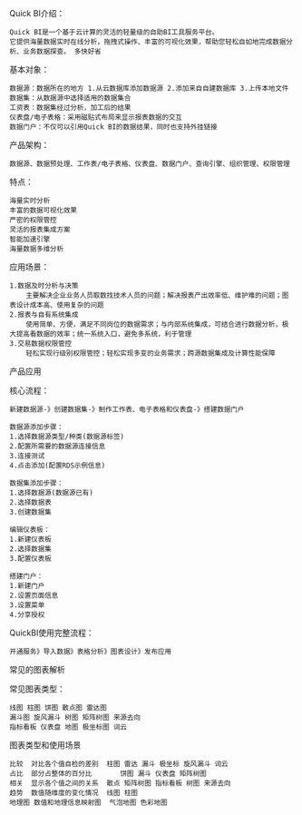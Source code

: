 
Quick BI介绍：

	Quick BI是一个基于云计算的灵活的轻量级的自助BI工具服务平台。
	它提供海量数据实时在线分析，拖拽式操作、丰富的可视化效果，帮助您轻松自如地完成数据分析、业务数据探查。	多快好省

基本对象：

	数据源：数据所在的地方 1.从云数据库添加数据源 2.添加来自自建数据库 3.上传本地文件
	数据集：从数据源中选择适用的数据集合
	工资表：数据集经过分析，加工后的结果
	仪表盘/电子表格：采用磁贴式布局来显示报表数据的交互
	数据门户：不仅可以引用Quick BI的数据结果，同时也支持外挂链接
	
产品架构：

	数据源、数据预处理、工作表/电子表格、仪表盘、数据门户、查询引擎、组织管理、权限管理

特点：

	海量实时分析
	丰富的数据可视化效果
	严密的权限管控
	灵活的报表集成方案
	智能加速引擎
	海量数据多维分析
	
应用场景：

	1.数据及时分析与决策
		主要解决企业业务人员取数找技术人员的问题；解决报表产出效率低、维护难的问题；图表设计成本高、使用复杂的问题
	2.报表与自有系统集成
		使用简单、方便，满足不同岗位的数据需求；与内部系统集成，可结合进行数据分析，极大提高看数据的效率；统一系统入口，避免多系统，利于管理
	3.交易数据权限管控
		轻松实现行级别权限管控；轻松实现多变的业务需求；跨源数据集成及计算性能保障
 




产品应用

核心流程：

	新建数据源-》创建数据集-》制作工作表、电子表格和仪表盘-》搭建数据门户
	
	数据源添加步骤：
	1.选择数据源类型/种类(数据源标签)
	2.配置所需要的数据源连接信息
	3.连接测试
	4.点击添加(配置RDS示例信息)
	
	数据集添加步骤：
	1.选择数据源(数据源已有)
	2.选择数据表
	3.创建数据集
	
	编辑仪表板：
	1.新建仪表板
	2.选择数据集
	3.配置仪表板
	
	搭建门户：
	1.新建门户
	2.设置页面信息
	3.设置菜单
	4.分享授权

QuickBI使用完整流程：

	开通服务》导入数据》表格分析》图表设计》发布应用
	
	
常见的图表解析

常见图表类型：

	线图 柱图 饼图 散点图 雷达图
	漏斗图 旋风漏斗 树图 矩阵树图 来源去向
	指标看板 仪表盘 地图 极坐标图 词云

图表类型和使用场景

	比较	对比各个值自检的差别	柱图 雷达 漏斗 极坐标 旋风漏斗 词云
	占比	部分占整体的百分比		饼图 漏斗 仪表盘 矩阵树图
	相关	显示各个值之间的关系	散点 矩阵树图 指标看板 树图 来源去向
	趋势	数值随维度的变化情况	线图 柱图
	地理图	数值和地理信息映射图	气泡地图 色彩地图
